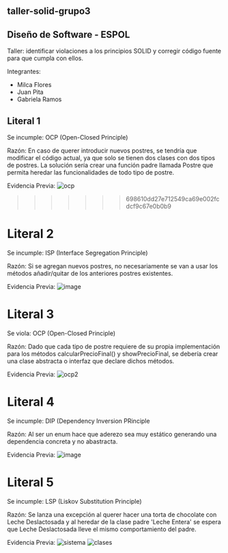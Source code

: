 ## taller-solid-grupo3
## Diseño de Software - ESPOL

Taller: identificar violaciones a los principios SOLID y corregir código fuente para que cumpla con ellos.

Integrantes:
* Milca Flores
* Juan Pita
* Gabriela Ramos


## Literal 1
Se incumple: OCP (Open-Closed Principle)

Razón: En caso de querer introducir nuevos postres, se tendría que modificar el código actual, ya que solo se tienen dos clases con dos tipos de postres.
La solución sería crear una función padre llamada Postre que permita heredar las funcionalidades de todo tipo de postre.

Evidencia Previa:
![ocp](https://user-images.githubusercontent.com/57634672/121573760-36463380-c9eb-11eb-97d5-6a47ebb83bee.PNG)
>>>>>>> 698610dd27e712549ca69e002fcdcf9c67e0b0b9


# Literal 2
Se incumple: ISP (Interface Segregation Principle)

Razón: Si se agregan nuevos postres, no necesariamente se van a usar los métodos añadir/quitar de los anteriores postres existentes.

Evidencia Previa:
![image](https://user-images.githubusercontent.com/34144827/121578800-ae632800-c9f0-11eb-8d02-6a56b76a61e3.png)


# Literal 3
Se viola: OCP (Open-Closed Principle)

Razón: Dado que cada tipo de postre requiere de su propia implementación para los métodos calcularPrecioFinal() y  showPrecioFinal, se debería crear una clase abstracta o interfaz que declare dichos métodos.

Evidencia Previa:
![ocp2](https://user-images.githubusercontent.com/57634672/121581610-a0fb6d00-c9f3-11eb-8a46-3d3b570ac85a.PNG)


# Literal 4
Se incumple: DIP (Dependency Inversion PRinciple

Razón: Al ser un enum hace que aderezo sea muy estático generando una dependencia concreta y no abastracta.

Evidencia Previa:
![image](https://user-images.githubusercontent.com/34144827/121581993-1c5d1e80-c9f4-11eb-8fd4-f803231813f2.png)


# Literal 5 
Se incumple: LSP (Liskov Substitution Principle)

Razón: Se lanza una excepción al querer hacer una torta de chocolate con Leche Deslactosada  y al heredar de la clase padre 'Leche Entera' se espera que Leche Deslactosada lleve el mismo comportamiento del padre. 

Evidencia Previa:
![sistema](https://user-images.githubusercontent.com/68141841/121576750-51ff0900-c9ee-11eb-8bfa-6e9cc6785a2d.png)
![clases](https://user-images.githubusercontent.com/68141841/121576744-50cddc00-c9ee-11eb-8b99-62a2b5f36990.png)




